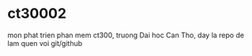 # ct30002
mon phat trien phan mem ct300, truong Dai hoc Can Tho, day la repo de lam quen voi git/github
